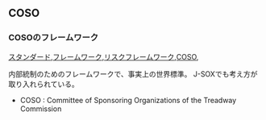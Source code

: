 ## COSO


### COSOのフレームワーク
[スタンダード](スタンダード.html),[フレームワーク](フレームワーク.html),[リスクフレームワーク](リスクフレームワーク.html),[COSO](COSO.html),

内部統制のためのフレームワークで、事実上の世界標準。
J-SOXでも考え方が取り入れられている。

* COSO : Committee of Sponsoring Organizations of the Treadway Commission


